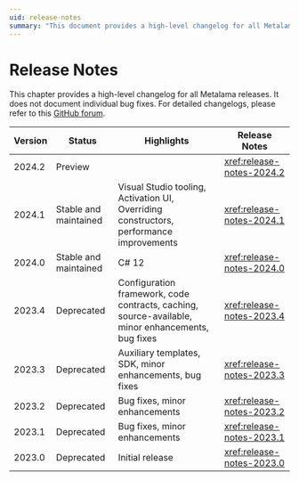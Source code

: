 ```yaml
---
uid: release-notes
summary: "This document provides a high-level changelog for all Metalama releases, highlighting key features and enhancements, and the status of each version."
---
```


# Release Notes

This chapter provides a high-level changelog for all Metalama releases. It does not document individual bug fixes. For detailed changelogs, please refer to this [GitHub forum](https://github.com/orgs/postsharp/discussions/categories/changelog).


| Version | Status                | Highlights                                                                                        | Release Notes               |
| ------- | --------------------- | ------------------------------------------------------------------------------------------------- | --------------------------- |
| 2024.2  | Preview               |                                                                                                   | <xref:release-notes-2024.2> |
| 2024.1  | Stable and maintained | Visual Studio tooling, Activation UI, Overriding constructors, performance improvements           | <xref:release-notes-2024.1> |
| 2024.0  | Stable and maintained | C# 12                                                                                             | <xref:release-notes-2024.0> |
| 2023.4  | Deprecated            | Configuration framework, code contracts, caching, source-available, minor enhancements, bug fixes | <xref:release-notes-2023.4> |
| 2023.3  | Deprecated            | Auxiliary templates, SDK, minor enhancements, bug fixes                                           | <xref:release-notes-2023.3> |
| 2023.2  | Deprecated            | Bug fixes, minor enhancements                                                                     | <xref:release-notes-2023.2> |
| 2023.1  | Deprecated            | Bug fixes, minor enhancements                                                                     | <xref:release-notes-2023.1> |
| 2023.0  | Deprecated            | Initial release                                                                                   | <xref:release-notes-2023.0> |



